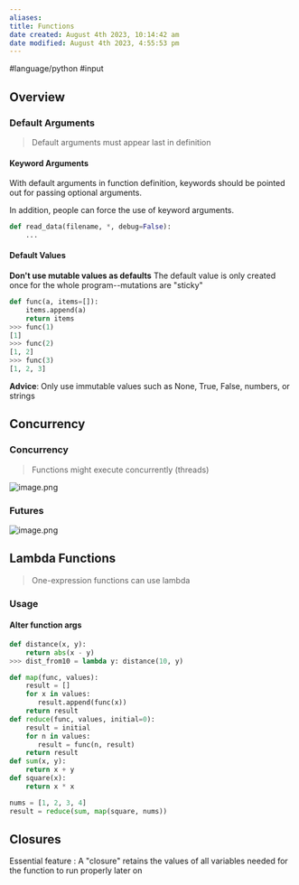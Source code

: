 ```yaml
---
aliases: 
title: Functions
date created: August 4th 2023, 10:14:42 am
date modified: August 4th 2023, 4:55:53 pm
---
```

#language/python 
#input 

## Overview
### Default Arguments
>Default arguments must appear last in definition

#### Keyword Arguments
With default arguments in function definition, keywords should be pointed out for passing optional arguments.

In addition, people can force the use of keyword arguments.
```python
def read_data(filename, *, debug=False):
	...
```

#### Default Values

**Don't use mutable values as defaults**
The default value is only created once for the whole program--mutations are "sticky"

```python
def func(a, items=[]):
	items.append(a)
	return items
>>> func(1)
[1]
>>> func(2)
[1, 2]
>>> func(3)
[1, 2, 3]
```

**Advice**: Only use immutable values such as None, True, False, numbers, or strings

## Concurrency
### Concurrency
>Functions might execute concurrently (threads)

![image.png](https://typora-tes.oss-cn-shanghai.aliyuncs.com/picgo/20230804124216.png)

### Futures

![image.png](https://typora-tes.oss-cn-shanghai.aliyuncs.com/picgo/20230804125331.png)


## Lambda Functions
> One-expression functions can use lambda

### Usage
#### Alter function args
```python
def distance(x, y):
	return abs(x - y)
>>> dist_from10 = lambda y: distance(10, y)
```

```python
def map(func, values):  
    result = []  
    for x in values:  
       result.append(func(x))  
    return result  
def reduce(func, values, initial=0):  
    result = initial  
    for n in values:  
       result = func(n, result)  
    return result  
def sum(x, y):  
    return x + y  
def square(x):  
    return x * x

nums = [1, 2, 3, 4]  
result = reduce(sum, map(square, nums))
```

## Closures
Essential feature : A "closure" retains the values of all variables needed for the function to run properly later on
